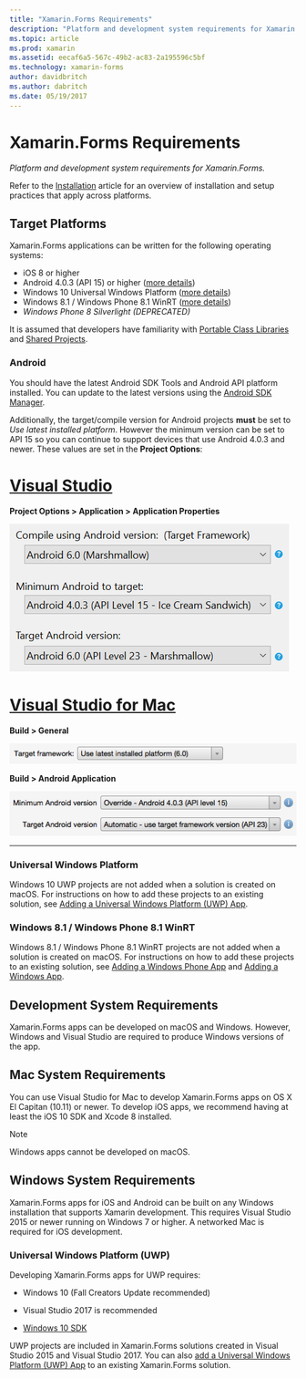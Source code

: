 ```yaml
---
title: "Xamarin.Forms Requirements"
description: "Platform and development system requirements for Xamarin.Forms."
ms.topic: article
ms.prod: xamarin
ms.assetid: eecaf6a5-567c-49b2-ac83-2a195596c5bf
ms.technology: xamarin-forms
author: davidbritch
ms.author: dabritch
ms.date: 05/19/2017
---
```


# Xamarin.Forms Requirements

_Platform and development system requirements for Xamarin.Forms._

Refer to the [Installation](~/cross-platform/get-started/installation/index.md) article for an overview of installation and setup practices that apply across platforms.

## Target Platforms

Xamarin.Forms applications can be written for the following operating systems:

-  iOS 8 or higher
-  Android 4.0.3 (API 15) or higher ([more details](#android))
-  Windows 10 Universal Windows Platform ([more details](#windows10))
-  Windows 8.1 / Windows Phone 8.1 WinRT ([more details](#windows))
-  *Windows Phone 8 Silverlight (DEPRECATED)*

It is assumed that developers have familiarity with [Portable Class Libraries](~/cross-platform/app-fundamentals/pcl.md) and [Shared Projects](~/cross-platform/app-fundamentals/shared-projects.md).

<a name="android" />

### Android

You should have the latest Android SDK Tools and Android API platform installed. You can update to the latest versions using the [Android SDK Manager](~/android/get-started/installation/android-sdk.md).

Additionally, the target/compile version for Android projects **must** be set to *Use latest installed platform*. However the minimum version can be set to API 15 so you can continue to support devices
that use Android 4.0.3 and newer. These values are set in the **Project Options**:

# [Visual Studio](#tab/vswin)

**Project Options > Application > Application Properties**

![](installation-images/options-android-vs-sml.png "Android build options in Visual Studio")

# [Visual Studio for Mac](#tab/vsmac)

**Build > General**

![](installation-images/options-general-sml.png "Build > General")

**Build > Android Application**

![](installation-images/options-android-sml.png "Build > Android Application")

-----


<a name="windows10" />

### Universal Windows Platform

Windows 10 UWP projects are not added when a solution is created on macOS. For instructions on how to add these projects to an existing solution, see [Adding a Universal Windows Platform (UWP) App](~/xamarin-forms/platform/windows/installation/universal.md).


<a name="windows" />

### Windows 8.1 / Windows Phone 8.1 WinRT

Windows 8.1 / Windows Phone 8.1 WinRT projects are not added when a solution is created on macOS. For instructions on how to add these projects to an existing solution, see [Adding a Windows Phone App](~/xamarin-forms/platform/windows/installation/phone.md) and [Adding a Windows App](~/xamarin-forms/platform/windows/installation/tablet.md).


## Development System Requirements

Xamarin.Forms apps can be developed on macOS and Windows. However, Windows and Visual Studio are required to produce Windows versions of the app.

## Mac System Requirements

You can use Visual Studio for Mac to develop Xamarin.Forms apps on OS X El Capitan (10.11) or newer. To develop iOS apps, we recommend having at least the iOS 10 SDK and Xcode 8 installed.

> [!NOTE]
>  Windows apps cannot be developed on macOS.

## Windows System Requirements

Xamarin.Forms apps for iOS and Android can be built on any Windows installation that supports Xamarin development. This requires Visual Studio 2015 or newer running on Windows 7 or higher. A networked Mac is required for iOS development.

### Universal Windows Platform (UWP)

Developing Xamarin.Forms apps for UWP requires:

* Windows 10 (Fall Creators Update recommended)

* Visual Studio 2017 is recommended

* [Windows 10 SDK](https://dev.windows.com/downloads/windows-10-sdk)

UWP projects are included in Xamarin.Forms solutions created in Visual Studio 2015 and Visual Studio 2017.
You can also [add a Universal Windows Platform (UWP) App](~/xamarin-forms/platform/windows/installation/universal.md) to an existing
Xamarin.Forms solution.

